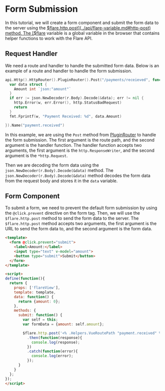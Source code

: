 # Form Submission

In this tutorial, we will create a form component and submit the form data to the server using the [$flare.http.post](../api/flare-variable.md#http-post) method.
The [$flare](../api/flare-variable.md) variable is a global variable in the browser that contains helper functions to work with the Flare API.

## Request Handler
We need a route and handler to handle the submitted form data. Below is an example of a route and handler to handle the form submission.

```go
api.Http().HttpRouter().PluginRouter().Post("/payments/receieved", func (w http.ResponseWriter, r *http.Request) {
  var data struct {
    Amount int `json:"amount"`
  }
  if err := json.NewDecoder(r.Body).Decode(&data); err != nil {
    http.Error(w, err.Error(), http.StatusBadRequest)
    return
  }
  fmt.Fprintf(w, "Payment Received: %d", data.Amount)

}).Name("payment.received")
```

In this example, we are using the `Post` method from [PluginRouter](../api/http-router-api.md#post) to handle the form submission. The first argument is the route path, and the second argument is the handler function. The handler function accepts two arguments, the first argument is the `http.ResponseWriter`, and the second argument is the `*http.Request`.

Then we are decoding the form data using the `json.NewDecoder(r.Body).Decode(&data)` method. The `json.NewDecoder(r.Body).Decode(&data)` method decodes the form data from the request body and stores it in the `data` variable.

## Form Component

To submit a form, we need to prevent the default form submission by using the `@click.prevent` directive on the form tag.
Then, we will use the `$flare.http.post` method to send the form data to the server.
The `$flare.http.post` method accepts two arguments, the first argument is the URL to send the form data to, and the second argument is the form data.

```html title="resources/components/Form.vue"
<template>
  <form @click.prevent="submit">
    <label>Amount:</label>
    <input type="text" v-model="amount">
    <button type="submit">Submit</button>
  </form>
</template>

<script>
define(function(){
  return {
    props: ['flareView'],
    template: template,
    data: function() {
      return {amount: 0};
    },
    methods: {
      submit: function() {
        var self = this;
        var formData = {amount: self.amount};

        $flare.http.post('<% .Helpers.VueRoutePath "payment.received" %>', formData)
          .then(function(response){
            console.log(response);
          })
          .catch(function(error){
            console.log(error);
          });
      }
    }
  };
});
</script>
```
